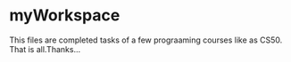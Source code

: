 # myWorkspace
This files are completed tasks of a few prograaming courses like as CS50.
That is all.Thanks...
